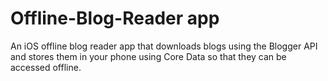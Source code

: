 # Offline-Blog-Reader app
An iOS offline blog reader app that downloads blogs using the Blogger API and stores them in your phone using Core Data so that they can be accessed offline.
